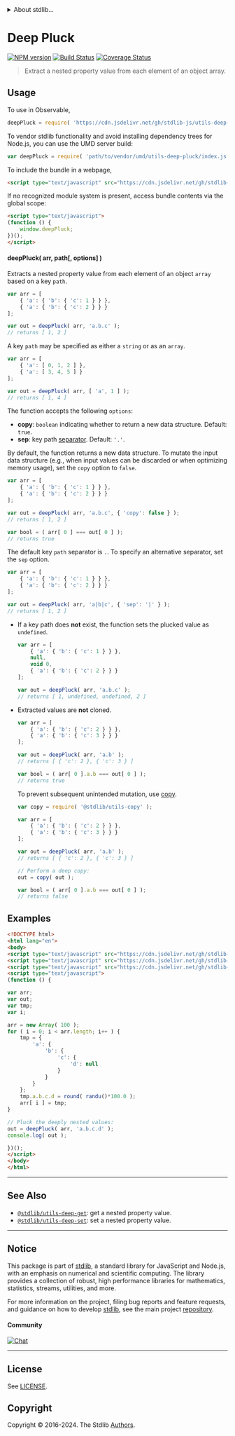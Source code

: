 <!--

@license Apache-2.0

Copyright (c) 2018 The Stdlib Authors.

Licensed under the Apache License, Version 2.0 (the "License");
you may not use this file except in compliance with the License.
You may obtain a copy of the License at

   http://www.apache.org/licenses/LICENSE-2.0

Unless required by applicable law or agreed to in writing, software
distributed under the License is distributed on an "AS IS" BASIS,
WITHOUT WARRANTIES OR CONDITIONS OF ANY KIND, either express or implied.
See the License for the specific language governing permissions and
limitations under the License.

-->


<details>
  <summary>
    About stdlib...
  </summary>
  <p>We believe in a future in which the web is a preferred environment for numerical computation. To help realize this future, we've built stdlib. stdlib is a standard library, with an emphasis on numerical and scientific computation, written in JavaScript (and C) for execution in browsers and in Node.js.</p>
  <p>The library is fully decomposable, being architected in such a way that you can swap out and mix and match APIs and functionality to cater to your exact preferences and use cases.</p>
  <p>When you use stdlib, you can be absolutely certain that you are using the most thorough, rigorous, well-written, studied, documented, tested, measured, and high-quality code out there.</p>
  <p>To join us in bringing numerical computing to the web, get started by checking us out on <a href="https://github.com/stdlib-js/stdlib">GitHub</a>, and please consider <a href="https://opencollective.com/stdlib">financially supporting stdlib</a>. We greatly appreciate your continued support!</p>
</details>

# Deep Pluck

[![NPM version][npm-image]][npm-url] [![Build Status][test-image]][test-url] [![Coverage Status][coverage-image]][coverage-url] <!-- [![dependencies][dependencies-image]][dependencies-url] -->

> Extract a nested property value from each element of an object array.

<section class="intro">

</section>

<!-- /.intro -->



<section class="usage">

## Usage

To use in Observable,

```javascript
deepPluck = require( 'https://cdn.jsdelivr.net/gh/stdlib-js/utils-deep-pluck@v0.2.2-umd/browser.js' )
```

To vendor stdlib functionality and avoid installing dependency trees for Node.js, you can use the UMD server build:

```javascript
var deepPluck = require( 'path/to/vendor/umd/utils-deep-pluck/index.js' )
```

To include the bundle in a webpage,

```html
<script type="text/javascript" src="https://cdn.jsdelivr.net/gh/stdlib-js/utils-deep-pluck@v0.2.2-umd/browser.js"></script>
```

If no recognized module system is present, access bundle contents via the global scope:

```html
<script type="text/javascript">
(function () {
    window.deepPluck;
})();
</script>
```

#### deepPluck( arr, path\[, options] )

Extracts a nested property value from each element of an object `array` based on a key `path`.

<!-- eslint-disable object-curly-newline, object-curly-spacing -->

```javascript
var arr = [
    { 'a': { 'b': { 'c': 1 } } },
    { 'a': { 'b': { 'c': 2 } } }
];

var out = deepPluck( arr, 'a.b.c' );
// returns [ 1, 2 ]
```

A key `path` may be specified as either a `string` or as an `array`.

<!-- eslint-disable object-curly-newline, object-curly-spacing -->

```javascript
var arr = [
    { 'a': [ 0, 1, 2 ] },
    { 'a': [ 3, 4, 5 ] }
];

var out = deepPluck( arr, [ 'a', 1 ] );
// returns [ 1, 4 ]
```

The function accepts the following `options`:

-   **copy**: `boolean` indicating whether to return a new data structure. Default: `true`.
-   **sep**: key path [separator][@stdlib/utils/deep-get]. Default: `'.'`.

By default, the function returns a new data structure. To mutate the input data structure (e.g., when input values can be discarded or when optimizing memory usage), set the `copy` option to `false`.

<!-- eslint-disable object-curly-newline, object-curly-spacing -->

```javascript
var arr = [
    { 'a': { 'b': { 'c': 1 } } },
    { 'a': { 'b': { 'c': 2 } } }
];

var out = deepPluck( arr, 'a.b.c', { 'copy': false } );
// returns [ 1, 2 ]

var bool = ( arr[ 0 ] === out[ 0 ] );
// returns true
```

The default key `path` separator is `.`. To specify an alternative separator, set the `sep` option.

<!-- eslint-disable object-curly-newline, object-curly-spacing -->

```javascript
var arr = [
    { 'a': { 'b': { 'c': 1 } } },
    { 'a': { 'b': { 'c': 2 } } }
];

var out = deepPluck( arr, 'a|b|c', { 'sep': '|' } );
// returns [ 1, 2 ]
```

</section>

<!-- /.usage -->

<section class="notes">

-   If a key path does **not** exist, the function sets the plucked value as `undefined`.

    <!-- eslint-disable object-curly-newline, object-curly-spacing -->

    ```javascript
    var arr = [
        { 'a': { 'b': { 'c': 1 } } },
        null,
        void 0,
        { 'a': { 'b': { 'c': 2 } } }
    ];

    var out = deepPluck( arr, 'a.b.c' );
    // returns [ 1, undefined, undefined, 2 ]
    ```

-   Extracted values are **not** cloned.

    <!-- eslint-disable object-curly-newline, object-curly-spacing -->

    ```javascript
    var arr = [
        { 'a': { 'b': { 'c': 2 } } },
        { 'a': { 'b': { 'c': 3 } } }
    ];

    var out = deepPluck( arr, 'a.b' );
    // returns [ { 'c': 2 }, { 'c': 3 } ]

    var bool = ( arr[ 0 ].a.b === out[ 0 ] );
    // returns true
    ```

    To prevent subsequent unintended mutation, use [copy][@stdlib/utils/copy].

    <!-- eslint-disable object-curly-newline, object-curly-spacing -->

    ```javascript
    var copy = require( '@stdlib/utils-copy' );

    var arr = [
        { 'a': { 'b': { 'c': 2 } } },
        { 'a': { 'b': { 'c': 3 } } }
    ];

    var out = deepPluck( arr, 'a.b' );
    // returns [ { 'c': 2 }, { 'c': 3 } ]

    // Perform a deep copy:
    out = copy( out );

    var bool = ( arr[ 0 ].a.b === out[ 0 ] );
    // returns false
    ```

</section>

<!-- /.notes -->

<section class="examples">

## Examples

<!-- eslint no-undef: "error" -->

```html
<!DOCTYPE html>
<html lang="en">
<body>
<script type="text/javascript" src="https://cdn.jsdelivr.net/gh/stdlib-js/random-base-randu@umd/browser.js"></script>
<script type="text/javascript" src="https://cdn.jsdelivr.net/gh/stdlib-js/math-base-special-round@umd/browser.js"></script>
<script type="text/javascript" src="https://cdn.jsdelivr.net/gh/stdlib-js/utils-deep-pluck@v0.2.2-umd/browser.js"></script>
<script type="text/javascript">
(function () {

var arr;
var out;
var tmp;
var i;

arr = new Array( 100 );
for ( i = 0; i < arr.length; i++ ) {
    tmp = {
        'a': {
            'b': {
                'c': {
                    'd': null
                }
            }
        }
    };
    tmp.a.b.c.d = round( randu()*100.0 );
    arr[ i ] = tmp;
}

// Pluck the deeply nested values:
out = deepPluck( arr, 'a.b.c.d' );
console.log( out );

})();
</script>
</body>
</html>
```

</section>

<!-- /.examples -->

<!-- Section for related `stdlib` packages. Do not manually edit this section, as it is automatically populated. -->

<section class="related">

* * *

## See Also

-   <span class="package-name">[`@stdlib/utils-deep-get`][@stdlib/utils/deep-get]</span><span class="delimiter">: </span><span class="description">get a nested property value.</span>
-   <span class="package-name">[`@stdlib/utils-deep-set`][@stdlib/utils/deep-set]</span><span class="delimiter">: </span><span class="description">set a nested property value.</span>

</section>

<!-- /.related -->

<!-- Section for all links. Make sure to keep an empty line after the `section` element and another before the `/section` close. -->


<section class="main-repo" >

* * *

## Notice

This package is part of [stdlib][stdlib], a standard library for JavaScript and Node.js, with an emphasis on numerical and scientific computing. The library provides a collection of robust, high performance libraries for mathematics, statistics, streams, utilities, and more.

For more information on the project, filing bug reports and feature requests, and guidance on how to develop [stdlib][stdlib], see the main project [repository][stdlib].

#### Community

[![Chat][chat-image]][chat-url]

---

## License

See [LICENSE][stdlib-license].


## Copyright

Copyright &copy; 2016-2024. The Stdlib [Authors][stdlib-authors].

</section>

<!-- /.stdlib -->

<!-- Section for all links. Make sure to keep an empty line after the `section` element and another before the `/section` close. -->

<section class="links">

[npm-image]: http://img.shields.io/npm/v/@stdlib/utils-deep-pluck.svg
[npm-url]: https://npmjs.org/package/@stdlib/utils-deep-pluck

[test-image]: https://github.com/stdlib-js/utils-deep-pluck/actions/workflows/test.yml/badge.svg?branch=v0.2.2
[test-url]: https://github.com/stdlib-js/utils-deep-pluck/actions/workflows/test.yml?query=branch:v0.2.2

[coverage-image]: https://img.shields.io/codecov/c/github/stdlib-js/utils-deep-pluck/main.svg
[coverage-url]: https://codecov.io/github/stdlib-js/utils-deep-pluck?branch=main

<!--

[dependencies-image]: https://img.shields.io/david/stdlib-js/utils-deep-pluck.svg
[dependencies-url]: https://david-dm.org/stdlib-js/utils-deep-pluck/main

-->

[chat-image]: https://img.shields.io/gitter/room/stdlib-js/stdlib.svg
[chat-url]: https://app.gitter.im/#/room/#stdlib-js_stdlib:gitter.im

[stdlib]: https://github.com/stdlib-js/stdlib

[stdlib-authors]: https://github.com/stdlib-js/stdlib/graphs/contributors

[umd]: https://github.com/umdjs/umd
[es-module]: https://developer.mozilla.org/en-US/docs/Web/JavaScript/Guide/Modules

[deno-url]: https://github.com/stdlib-js/utils-deep-pluck/tree/deno
[deno-readme]: https://github.com/stdlib-js/utils-deep-pluck/blob/deno/README.md
[umd-url]: https://github.com/stdlib-js/utils-deep-pluck/tree/umd
[umd-readme]: https://github.com/stdlib-js/utils-deep-pluck/blob/umd/README.md
[esm-url]: https://github.com/stdlib-js/utils-deep-pluck/tree/esm
[esm-readme]: https://github.com/stdlib-js/utils-deep-pluck/blob/esm/README.md
[branches-url]: https://github.com/stdlib-js/utils-deep-pluck/blob/main/branches.md

[stdlib-license]: https://raw.githubusercontent.com/stdlib-js/utils-deep-pluck/main/LICENSE

[@stdlib/utils/copy]: https://github.com/stdlib-js/utils-copy/tree/umd

<!-- <related-links> -->

[@stdlib/utils/deep-get]: https://github.com/stdlib-js/utils-deep-get/tree/umd

[@stdlib/utils/deep-set]: https://github.com/stdlib-js/utils-deep-set/tree/umd

<!-- </related-links> -->

</section>

<!-- /.links -->
